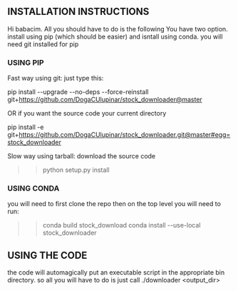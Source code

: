 ## INSTALLATION INSTRUCTIONS ##
Hi babacim. All you should have to do is the following
You have two option. install using pip (which should be easier) and isntall using conda. you will need git installed for pip

### USING PIP ###
Fast way using git:
just type this:

pip install --upgrade --no-deps --force-reinstall  git+https://github.com/DogaCUlupinar/stock_downloader@master

OR if you want the source code your current directory

pip install -e git+https://github.com/DogaCUlupinar/stock_downloader.git@master#egg=stock_downloader

Slow way using tarball:
download the source code
>>python setup.py install

### USING CONDA ###
you will need to first clone the repo
then on the top level you will need to run:
>>conda build stock_download
>>conda install --use-local stock_downloader

## USING THE CODE ##
the code will automagically put an executable script in the appropriate bin directory. so all you will have to do is just call ./downloader <output_dir>

